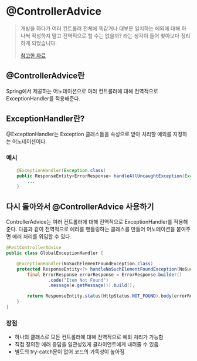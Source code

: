 # @ControllerAdvice
> 개발을 하다가 여러 컨트롤러 전체에 똑같거나 대부분 일치하는 에외에 대해 하나씩 작성하지 말고 전역적으로 할 수는 없을까? 라는 생각이 들어 찾아보다 정리하게 되었습니다. 
>
> [참고한 자료](https://mangkyu.tistory.com/204)

## @ControllerAdvice란
Spring에서 제공하는 어노테이션으로 여러 컨트롤러에 대해 전역적으로 ExceptionHandler를 적용해준다.

## ExceptionHandler란?
@ExceptionHandler는 Exception 클래스들을 속성으로 받아 처리할 예외를 지정하는 어노테이션이다.

### 예시
```java
    @ExceptionHandler(Exception.class)
    public ResponseEntity<ErrorResponse> handleAllUncaughtException(Exception exception) {
        ...
    }
```

## 다시 돌아와서 @ControllerAdvice 사용하기
ControllerAdvice는 여러 컨트롤러에 대해 전역적으로 ExceptionHandler를 적용해준다. 
다음과 같이 전역적으로 에러를 핸들링하는 클래스를 만들어 어노테이션을 붙여주면 에러 처리를 위임할 수 있다.


```java
@RestControllerAdvice
public class GlobalExceptionHandler {

    @ExceptionHandler(NoSuchElementFoundException.class)
    protected ResponseEntity<?> handleNoSuchElementFoundException(NoSuchElementFoundException e) {
        final ErrorResponse errorResponse = ErrorResponse.builder()
                .code("Item Not Found")
                .message(e.getMessage()).build();

        return ResponseEntity.status(HttpStatus.NOT_FOUND).body(errorResponse);
    }
}

```

### 장점
+ 하나의 클래스로 모든 컨트롤러에 대해 전역적으로 예외 처리가 가능함
+ 직접 정의한 에러 응답을 일관성있게 클라이언트에게 내려줄 수 있음
+ 별도의 try-catch문이 없어 코드의 가독성이 높아짐
